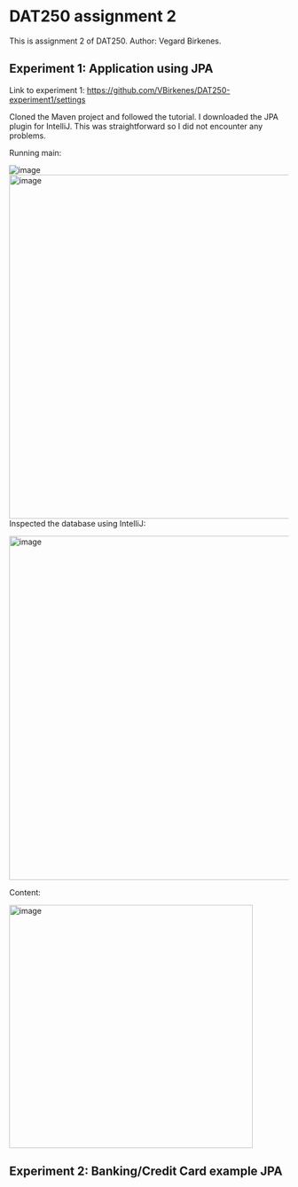 # DAT250 assignment 2

This is assignment 2 of DAT250. Author: Vegard Birkenes.

## Experiment 1: Application using JPA

Link to experiment 1: https://github.com/VBirkenes/DAT250-experiment1/settings

Cloned the Maven project and followed the tutorial. I downloaded the JPA plugin for IntelliJ. This was straightforward so I did not encounter any problems.

Running main:

![image](https://user-images.githubusercontent.com/50453041/132947818-92bc6454-3f02-4905-a0e1-1e32a5b658db.png)
<img width="621" alt="image" src="https://user-images.githubusercontent.com/50453041/132947818-92bc6454-3f02-4905-a0e1-1e32a5b658db.png">
Inspected the database using IntelliJ:

<img width="621" alt="image" src="https://user-images.githubusercontent.com/50453041/132947305-a78cd0ce-e12a-4763-a5c6-71ab7ff91fbd.png">

Content:

<img width="439" alt="image" src="https://user-images.githubusercontent.com/50453041/132947932-b3d5607a-c1dc-46b3-8466-62d5a9f83086.png">


## Experiment 2: Banking/Credit Card example JPA




